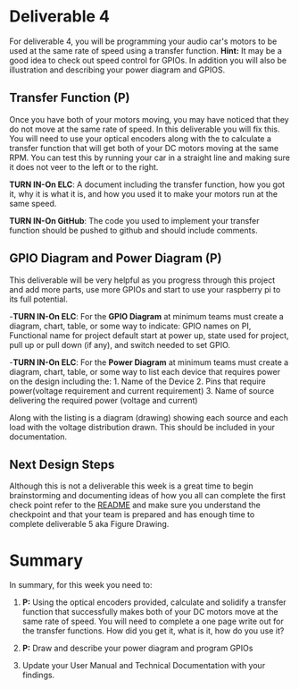 
# Deliverable 4
For deliverable 4, you will be programming your audio car's motors to be used at the same rate of speed using a transfer function. **Hint:** It may be a good idea to check out speed control for GPIOs. In addition you will also be illustration and describing your power diagram and GPIOS.

## Transfer Function (P)
Once you have both of your motors moving, you may have noticed that they do not move at the same rate of speed. In this deliverable you will fix this. You will need to use your optical encoders along with the to calculate a transfer function that will get both of your DC motors moving at the same RPM. You can test this by running your car in a straight line and making sure it does not veer to the left or to the right. 

**TURN IN-On ELC**: A document including the transfer function, how you got it, why it is what it is, and how you used it to make your motors run at the same speed.
 
 **TURN IN-On GitHub**: The code you used to implement your transfer function should be pushed to github and should include comments.

## GPIO Diagram and Power Diagram (P)
This deliverable will be very helpful as you progress through this project and add more parts, use more GPIOs and start to use your raspberry pi to its full potential.

-**TURN IN-On ELC**: For the **GPIO Diagram** at minimum teams must create a diagram, chart, table, or some way to indicate: GPIO names on PI, Functional name for project default start at power up, state used for project, pull up or pull down (if any), and switch needed to set GPIO.
 
-**TURN IN-On ELC**: For the **Power Diagram** at minimum teams must create a diagram, chart, table, or some way to list each device that requires power on the design including the:
          1. Name of the Device
          2. Pins that require power(voltage requirement and current requirement)
          3. Name of source delivering the required power (voltage and current)
          
 Along with the listing is a diagram (drawing) showing each source and each load with the voltage distribution drawn. This should be included in your documentation.
 
 ## Next Design Steps
 Although this is not a deliverable this week is a great time to begin brainstorming and documenting ideas of how you all can complete the first check point refer to the [README](../README.md) and make sure you understand the checkpoint and that your team is prepared and has enough time to complete deliverable 5 aka Figure Drawing.
 
 

# Summary

In summary, for this week you need to:

1. **P:** Using the optical encoders provided, calculate and solidify a transfer function that successfully makes both of your DC motors move at the same rate of speed. You will need to complete a one page write out for the transfer functions. How did you get it, what is it, how do you use it?

2. **P:** Draw and describe your power diagram and program GPIOs

3. Update your User Manual and Technical Documentation with your findings.
